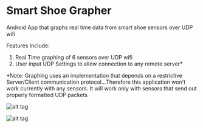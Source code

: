# Smart Shoe Grapher
Android App that graphs real time data from smart shoe sensors over UDP wifi

Features Include:

1. Real Time graphing of 6 sensors over UDP wifi
2. User input UDP Settings to allow connection to any remote server*

*Note: Graphing uses an implementation that depends on a restrictive Server/Client communication protocol...Therefore this application won't work currently with any sensors. It will work only with sensors that send out properly formatted UDP packets

![alt tag](https://raw.githubusercontent.com/matthewmellor/Smart-Shoe-Grapher/blob/master/images/smartShoeGrapher.png)

![alt tag](https://raw.githubusercontent.com/matthewmellor/Smart-Shoe-Grapher/blob/master/images/udpSettingsAndroid.png)
